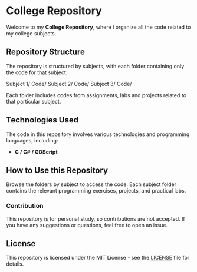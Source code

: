 # College Repository

 Welcome to my **College Repository**, where I organize all the code related to my college subjects.

## Repository Structure

The repository is structured by subjects, with each folder containing only the code for that subject:

Subject 1/ Code/ Subject 2/ Code/ Subject 3/ Code/

Each folder includes codes from assignments, labs and projects related to that particular subject.

## Technologies Used

The code in this repository involves various technologies and programming languages, including:

- **C / C# / GDScript**

## How to Use this Repository

Browse the folders by subject to access the code. Each subject folder contains the relevant programming exercises, projects, and practical labs.

### Contribution

This repository is for personal study, so contributions are not accepted. If you have any suggestions or questions, feel free to open an issue.

## License

This repository is licensed under the MIT License - see the [LICENSE](./LICENSE) file for details.
